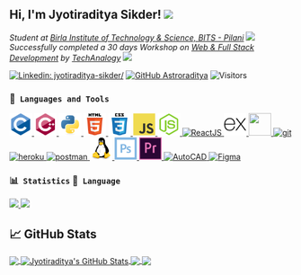 <h2> Hi, I'm Jyotiraditya Sikder! <img src="https://cdn.dribbble.com/users/27312/screenshots/2297076/dribbble2.gif" width="50"></h2>
<p><em>
Student at <a href="https://www.bits-pilani.ac.in/Pilani/index.aspx">Birla Institute of Technology & Science, BITS - Pilani</a>
<img src="http://static1.squarespace.com/static/57fc2049414fb54b2162f53e/5802cfe05016e19469a61835/5b87fb38aa4a99b038ac8af3/1535638466356/grad+cap.jpg?format=1500w" width="30">
</br>Successfully completed a 30 days Workshop on <a href="https://events.techanalogy.org/event/webpro">Web & Full Stack Development</a> by 
<a href="https://techanalogy.org/">TechAnalogy</a>
<img src="https://cdn.dribbble.com/users/1059583/screenshots/4171367/coding-freak.gif" width="30"> 
</em></p>

[![Linkedin: jyotiraditya-sikder/](https://img.shields.io/badge/-Jyotiraditya-blue?style=flat-square&logo=Linkedin&logoColor=white&link=https://www.linkedin.com/in/jyotiraditya-sikder/)](https://www.linkedin.com/in/jyotiraditya-sikder/)
[![GitHub Astroraditya](https://img.shields.io/github/followers/astroraditya?label=follow&style=social)](https://github.com/astroraditya)
![Visitors](https://visitor-badge.deta.dev/badge?page_id=Astroraditya.astroradityaa)

### 🔧&nbsp; `Languages and Tools`

<a href="https://www.cprogramming.com/" target="_blank"> <img src="https://raw.githubusercontent.com/devicons/devicon/master/icons/c/c-original.svg" alt="c" width="40" height="40"/> </a> <a href="https://www.w3schools.com/cpp/" target="_blank"> <img src="https://raw.githubusercontent.com/devicons/devicon/master/icons/cplusplus/cplusplus-original.svg" alt="cplusplus" width="40" height="40"/> </a>  <a href="https://www.python.org" target="_blank"> <img src="https://raw.githubusercontent.com/devicons/devicon/master/icons/python/python-original.svg" alt="python" width="40" height="40"/> </a> <a href="https://www.w3.org/html/" target="_blank"> <img src="https://raw.githubusercontent.com/devicons/devicon/master/icons/html5/html5-original-wordmark.svg" alt="html5" width="40" height="40"/> </a> <a href="https://www.w3schools.com/css/" target="_blank"> <img src="https://raw.githubusercontent.com/devicons/devicon/master/icons/css3/css3-original-wordmark.svg" alt="css3" width="40" height="40"/> </a> <a href="https://developer.mozilla.org/en-US/docs/Web/JavaScript" target="_blank"> <img src="https://raw.githubusercontent.com/devicons/devicon/master/icons/javascript/javascript-original.svg" alt="javascript" width="40" height="40"/> </a> <a href="https://nodejs.org/en/docs/" target="_blank"> <img src="https://raw.githubusercontent.com/devicons/devicon/master/icons/nodejs/nodejs-original.svg" alt="docker" width="40" height="40"/> </a> <a href="https://reactjs.org/" target="_blank"> <img src="https://www.paceit.co.uk/wp-content/uploads/2021/07/reactjs-development-company.png" alt="ReactJS" width="40" height="40"/> </a> <a href="https://expressjs.com/" target="_blank"> <img src="https://raw.githubusercontent.com/devicons/devicon/master/icons/express/express-original.svg" alt="docker" width="40" height="40"/> </a> <a href="https://opencv.org/" target="_blank"> <img src="https://www.vectorlogo.zone/logos/opencv/opencv-icon.svg" width="40" height="40"/> </a> </a> <a href="https://git-scm.com/" target="_blank"> <img src="https://www.vectorlogo.zone/logos/git-scm/git-scm-icon.svg" alt="git" width="40" height="40"/> </a> <a href="https://heroku.com" target="_blank"> <img src="https://www.vectorlogo.zone/logos/heroku/heroku-icon.svg" alt="heroku" width="40" height="40"/> </a> <a href="https://postman.com" target="_blank"> <img src="https://www.vectorlogo.zone/logos/getpostman/getpostman-icon.svg" alt="postman" width="40" height="40"/> </a>  <a href="https://www.linux.org/" target="_blank"> <img src="https://raw.githubusercontent.com/devicons/devicon/master/icons/linux/linux-original.svg" alt="linux" width="40" height="40"/> </a> <a href="https://www.photoshop.com/en" target="_blank"> <img src="https://raw.githubusercontent.com/devicons/devicon/master/icons/photoshop/photoshop-line.svg" alt="photoshop" width="40" height="40"/> </a> <a href="https://www.adobe.com/products/premiere.html" target="_blank"> <img src="https://raw.githubusercontent.com/devicons/devicon/master/icons/premierepro/premierepro-original.svg" alt="premierepro" width="40" height="40"/> </a> <a href="https://www.autodesk.in/products/autocad" target="_blank"> <img src="https://www.kindpng.com/picc/m/553-5531383_autodesk-autocad-icon-autocad-2017-logo-vector-hd.png" alt="AutoCAD" width="40" height="40"/> </a> <a href="https://www.figma.com/ " target="_blank"> <img src="https://cdn.sanity.io/images/599r6htc/production/46a76c802176eb17b04e12108de7e7e0f3736dc6-1024x1024.png?w=670&h=670&q=75&fit=max&auto=format" alt="Figma" width="40" height="40"/> </a> </p>

### 📊&nbsp; `Statistics` 📖&nbsp; `Language`

<p align="justify">
  <a href="https://github.com/Astroraditya/github-readme-stats">
    <img
      height="150"
      src="https://github-readme-stats.vercel.app/api?username=Astroraditya&count_private=true&show_icons=true&custom_title=Github%20Status&show=issues&theme=radical"
    />
  </a>
   <a href="https://github.com/Astroraditya/github-readme-stats">
    <img
      height="150"
      src="https://github-readme-stats.vercel.app/api/top-langs/?username=AstroRaditya&layout=compact&theme=radical" />
  </a>  
</p>

## &#x1f4c8; GitHub Stats

<a href="https://github.com/Astroraditya/Astroraditya">
  <img align="center" src="https://github-readme-stats.vercel.app/api/top-langs/?username=Astroraditya&hide=java,html,tex&title_color=ffffff&text_color=c9cacc&icon_color=2bbc8a&bg_color=1d1f21&langs_count=3" />
</a>
<a href="https://github.com/Astroraditya/Astroraditya">
  <img align="center" src="https://github-readme-stats.vercel.app/api?username=Astroraditya&show_icons=true&line_height=27&count_private=true&title_color=ffffff&text_color=c9cacc&icon_color=2bbc8a&bg_color=1d1f21" alt="Jyotiraditya's GitHub Stats" />
</a>

<a href="https://github.com/Astroraditya/SpotifyAdX">
  <img align="center" src="https://github-readme-stats.vercel.app/api/pin/?username=Astroraditya&repo=SpotifyAdX&title_color=ffffff&text_color=c9cacc&icon_color=2bbc8a&bg_color=1d1f21" />
</a>


<a href="https://github.com/Astroraditya/sutt-ecom">
  <img align="center" src="https://github-readme-stats.vercel.app/api/pin/?username=Astroraditya&repo=sutt-ecom&title_color=ffffff&text_color=c9cacc&icon_color=2bbc8a&bg_color=1d1f21" />
</a> 
